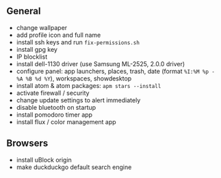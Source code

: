 ## General

- change wallpaper
- add profile icon and full name
- install ssh keys and run `fix-permissions.sh`
- install gpg key
- IP blocklist
- install dell-1130 driver (use Samsung ML-2525, 2.0.0 driver)
- configure panel: app launchers, places, trash, date (format `%I:%M %p - %A %B %d %Y`), workspaces, showdesktop
- install atom & atom packages: `apm stars --install`
- activate firewall / security
- change update settings to alert immediately
- disable bluetooth on startup
- install pomodoro timer app
- install flux / color management app

## Browsers

- install uBlock origin
- make duckduckgo default search engine
